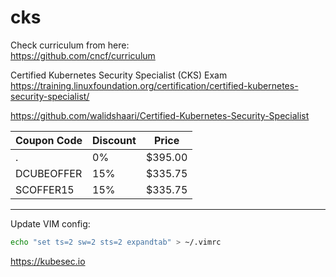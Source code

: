 # cks

Check curriculum from here: \
https://github.com/cncf/curriculum

Certified Kubernetes Security Specialist (CKS) Exam \
https://training.linuxfoundation.org/certification/certified-kubernetes-security-specialist/

https://github.com/walidshaari/Certified-Kubernetes-Security-Specialist

Coupon Code | Discount | Price
---|---|---
. | 0% | $395.00
DCUBEOFFER | 15% | $335.75
SCOFFER15 | 15% | $335.75

---

Update VIM config:
```bash
echo "set ts=2 sw=2 sts=2 expandtab" > ~/.vimrc
```

https://kubesec.io



